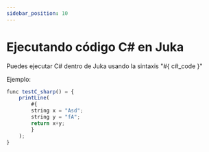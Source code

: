 ```yaml
---
sidebar_position: 10
---
```


# Ejecutando código C# en Juka

Puedes ejecutar C# dentro de Juka usando la sintaxis "#{ c#_code }"

Ejemplo:
```jsx
func testC_sharp() = {
    printLine(
        #{
        string x = "Asd";
        string y = "fA";
        return x+y;
        }
    );
}
```